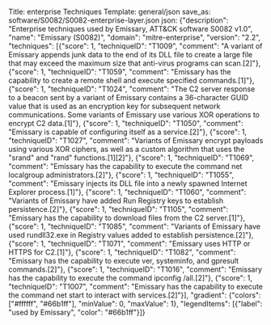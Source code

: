 Title: enterprise Techniques
Template: general/json
save_as: software/S0082/S0082-enterprise-layer.json
json: {"description": "Enterprise techniques used by Emissary, ATT&CK software S0082 v1.0", "name": "Emissary (S0082)", "domain": "mitre-enterprise", "version": "2.2", "techniques": [{"score": 1, "techniqueID": "T1009", "comment": "A variant of Emissary appends junk data to the end of its DLL file to create a large file that may exceed the maximum size that anti-virus programs can scan.[2]"}, {"score": 1, "techniqueID": "T1059", "comment": "Emissary has the capability to create a remote shell and execute specified commands.[1]"}, {"score": 1, "techniqueID": "T1024", "comment": "The C2 server response to a beacon sent by a variant of Emissary contains a 36-character GUID value that is used as an encryption key for subsequent network communications. Some variants of Emissary use various XOR operations to encrypt C2 data.[1]"}, {"score": 1, "techniqueID": "T1050", "comment": "Emissary is capable of configuring itself as a service.[2]"}, {"score": 1, "techniqueID": "T1027", "comment": "Variants of Emissary encrypt payloads using various XOR ciphers, as well as a custom algorithm that uses the \"srand\" and \"rand\" functions.[1][2]"}, {"score": 1, "techniqueID": "T1069", "comment": "Emissary has the capability to execute the command net localgroup administrators.[2]"}, {"score": 1, "techniqueID": "T1055", "comment": "Emissary injects its DLL file into a newly spawned Internet Explorer process.[1]"}, {"score": 1, "techniqueID": "T1060", "comment": "Variants of Emissary have added Run Registry keys to establish persistence.[2]"}, {"score": 1, "techniqueID": "T1105", "comment": "Emissary has the capability to download files from the C2 server.[1]"}, {"score": 1, "techniqueID": "T1085", "comment": "Variants of Emissary have used rundll32.exe in Registry values added to establish persistence.[2]"}, {"score": 1, "techniqueID": "T1071", "comment": "Emissary uses HTTP or HTTPS for C2.[1]"}, {"score": 1, "techniqueID": "T1082", "comment": "Emissary has the capability to execute ver, systeminfo, and gpresult commands.[2]"}, {"score": 1, "techniqueID": "T1016", "comment": "Emissary has the capability to execute the command ipconfig /all.[2]"}, {"score": 1, "techniqueID": "T1007", "comment": "Emissary has the capability to execute the command net start to interact with services.[2]"}], "gradient": {"colors": ["#ffffff", "#66b1ff"], "minValue": 0, "maxValue": 1}, "legendItems": [{"label": "used by Emissary", "color": "#66b1ff"}]}
